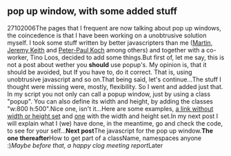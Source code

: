 <article><h2>pop up window, with some added stuff</h2><time><span class="day">27</span><span class="month">10</span><span class="year">2006</span></time>The pages that I frequent are now talking about pop up windows, the coincedence is that I have been working on a unobtrusive solution myself. I took some stuff written by better javascripters than me (<a title="martin's page" href="http://www.windgazer.nl">Martin</a>,  <a title="domscripting" href="http://www.domscripting.com/book/sample/">Jeremy Keith</a> and <a title="ppk, whose book I am reading now." href="http://www.quirksmode.org">Peter-Paul Koch</a> among others) and together with a co-worker, Tino Loos, decided to add some things.But first of, let me say, this is not a post about wether you <strong>should</strong> use popup's. My opinion is, that it should be avoided, but If you have to, do it correct. That is, using unobtrusive javascript and so on.That being said, let's continue...<!--more-->The stuff I thought were missing were, mostly, flexibility. So I went and added just that. In my script you not only can call a popup window, just by using a class "popup". You can also define its width and height, by adding the classes "w:800 h:500".Nice one, isn't it...Here are some examples, <a class="popup" title="martin's blog" href="http://pebble.windgazer.nl">a link without width or height set</a> and <a class="popup w:800 h:600" title="domscripting" href="http://www.domscripting.com">one</a> with the  width and height set.In my next post I will explain what I (we) have done, in the meantime, go and check the code, to see for your self...<strong>Next post</strong>The javascript for the pop up window.<strong>The one thereafter</strong>How to get part of a className, namespaces anyone :)<em>Maybe before that, a happy clog meeting report</em>Later</article>